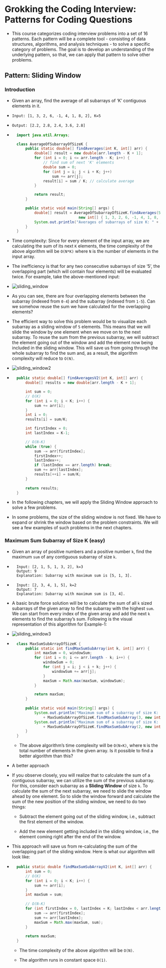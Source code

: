 # Grokking the Coding Interview: Patterns for Coding Questions

* This course categorizes coding interview problems into a set of 16 patterns. Each pattern will be a complete tool - consisting of data structures, algorithms, and analysis techniques - to solve a specific category of problems. The goal is to develop an understanding of the underlying pattern, so that, we can apply that pattern to solve other problems.

## Pattern: Sliding Window

### Introduction

* Given an array, find the average of all  subarrays of ‘K’ contiguous elements in it.

* `Input: [1, 3, 2, 6, -1, 4, 1, 8, 2], K=5`

* `Output: [2.2, 2.8, 2.4, 3.6, 2.8]`

* ```java
    import java.util.Arrays;

    class AverageOfSubarrayOfSizeK {
        public static double[] findAverages(int K, int[] arr) {
            double[] result = new double[arr.length - K + 1];
            for (int i = 0; i <= arr.length - K; i++) {
                // find sum of next 'K' elements
                double sum = 0;
                for (int j = i; j < i + K; j++)
                    sum += arr[j];
                result[i] = sum / K; // calculate average
            }

            return result;
        }

        public static void main(String[] args) {
            double[] result = AverageOfSubarrayOfSizeK.findAverages(5, 
                                new int[] { 1, 3, 2, 6, -1, 4, 1, 8, 2 });
            System.out.println("Averages of subarrays of size K: " + Arrays.toString(result));
        }
    }
    ```

* Time complexity: Since for every element of the input array, we are calculating the sum of its next `K` elements, the time complexity of the above algorithm will be `O(N*K)` where `N` is the number of elements in the input array.

* The inefficiency is that for any two consecutive subarrays of size ‘5’, the overlapping part (which will contain four elements) will be evaluated twice. For example, take the above-mentioned input:

* ![sliding_window](./images/sliding_window.png)

* As you can see, there are four overlapping elements between the subarray (indexed from `0-4`) and the subarray (indexed from `1-5`). Can we somehow reuse the sum we have calculated for the overlapping elements?

* The efficient way to solve this problem would be to visualize each subarray as a sliding window of `5` elements. This means that we will slide the window by one element when we move on to the next subarray. To reuse the sum from the previous subarray, we will subtract the element going out of the window and add the element now being included in the sliding window. This will save us from going through the whole subarray to find the sum and, as a result, the algorithm complexity will reduce to `O(N)`.

* ![sliding_window2](./images/sliding_window2.png)

* ```java
    public static double[] findAveragesV2(int K, int[] arr) {
        double[] results = new double[arr.length - K + 1];

        int sum = 0;
        // O(K)
        for (int i = 0; i < K; i++) {
            sum += arr[i];
        }
        int i = 0;
        results[i] = sum/K;

        int firstIndex = 0;
        int lastIndex = K-1;

        // O(N-K)
        while (true) {
            sum -= arr[firstIndex];
            firstIndex++;
            lastIndex++;
            if (lastIndex == arr.length) break;
            sum += arr[lastIndex];
            results[++i] = sum/K;
        }
        
        return results;
    }
    ```

* In the following chapters, we will apply the Sliding Window approach to solve a few problems.

* In some problems, the size of the sliding window is not fixed. We have to expand or shrink the window based on the problem constraints. We will see a few examples of such problems in the next chapters.

### Maximum Sum Subarray of Size K (easy)

* Given an array of positive numbers and a positive number `k`, find the maximum `sum` of any contiguous subarray of size `k`.

* ```
    Input: [2, 1, 5, 1, 3, 2], k=3 
    Output: 9
    Explanation: Subarray with maximum sum is [5, 1, 3].
    ```

* ```
    Input: [2, 3, 4, 1, 5], k=2 
    Output: 7
    Explanation: Subarray with maximum sum is [3, 4].
    ```

* A basic brute force solution will be to calculate the sum of all `k` sized subarrays of the given array to find the subarray with the highest `sum`. We can start from every index of the given array and add the next `k` elements to find the subarray’s sum. Following is the visual representation of this algorithm for Example-1:

* ![sliding_window3](./images/sliding_window3.png)

* ```java
    class MaxSumSubArrayOfSizeK {
        public static int findMaxSumSubArray(int k, int[] arr) {
            int maxSum = 0, windowSum;
            for (int i = 0; i <= arr.length - k; i++) {
                windowSum = 0;
                for (int j = i; j < i + k; j++) {
                    windowSum += arr[j];
                }
                maxSum = Math.max(maxSum, windowSum);
            }

            return maxSum;
        }
        
        public static void main(String[] args) {
            System.out.println("Maximum sum of a subarray of size K: "
                + MaxSumSubArrayOfSizeK.findMaxSumSubArray(3, new int[] { 2, 1, 5, 1, 3, 2 }));
            System.out.println("Maximum sum of a subarray of size K: "
                + MaxSumSubArrayOfSizeK.findMaxSumSubArray(2, new int[] { 2, 3, 4, 1, 5 }));
        }
    }
    ```

    * The above algorithm’s time complexity will be `O(N∗K)`, where `N` is the total number of elements in the given array. Is it possible to find a better algorithm than this?

* A better approach

* If you observe closely, you will realize that to calculate the sum of a contiguous subarray, we can utilize the sum of the previous subarray. For this, consider each subarray as a **Sliding Window** of size `k`. To calculate the sum of the next subarray, we need to slide the window ahead by one element. So to slide the window forward and calculate the sum of the new position of the sliding window, we need to do two things:

    * Subtract the element going out of the sliding window, i.e., subtract the first element of the window.

    * Add the new element getting included in the sliding window, i.e., the element coming right after the end of the window.

* This approach will save us from re-calculating the sum of the overlapping part of the sliding window. Here is what our algorithm will look like:

* ```java
    public static double findMaxSumSubArrayV2(int K, int[] arr) {
        int sum = 0;
        // O(K)
        for (int i = 0; i < K; i++) {
            sum += arr[i];
        }
        int maxSum = sum;
        
        // O(N-K)
        for (int firstIndex = 0, lastIndex = K; lastIndex < arr.length; firstIndex++, lastIndex++) {
            sum -= arr[firstIndex];
            sum += arr[lastIndex];
            maxSum = Math.max(maxSum, sum);
        }
        
        return maxSum;
    }
    ```

    * The time complexity of the above algorithm will be `O(N)`.

    * The algorithm runs in constant space `O(1)`.